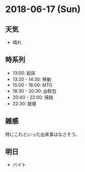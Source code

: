 # 2018-06-17 (Sun)

## 天気

- 晴れ

## 時系列

- 13:00: 起床
- 13:20 - 14:30: 移動
- 15:00 - 18:00: MTG
- 18:30 - 20:30: @餃包
- 20:40 - 22:00: 帰路
- 22:30: 就寝

## 雑感

特にこれといった出来事はなさそう。

## 明日

- バイト
